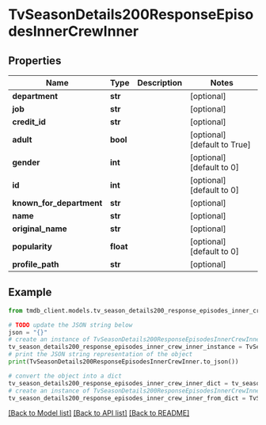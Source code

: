 # TvSeasonDetails200ResponseEpisodesInnerCrewInner


## Properties

Name | Type | Description | Notes
------------ | ------------- | ------------- | -------------
**department** | **str** |  | [optional] 
**job** | **str** |  | [optional] 
**credit_id** | **str** |  | [optional] 
**adult** | **bool** |  | [optional] [default to True]
**gender** | **int** |  | [optional] [default to 0]
**id** | **int** |  | [optional] [default to 0]
**known_for_department** | **str** |  | [optional] 
**name** | **str** |  | [optional] 
**original_name** | **str** |  | [optional] 
**popularity** | **float** |  | [optional] [default to 0]
**profile_path** | **str** |  | [optional] 

## Example

```python
from tmdb_client.models.tv_season_details200_response_episodes_inner_crew_inner import TvSeasonDetails200ResponseEpisodesInnerCrewInner

# TODO update the JSON string below
json = "{}"
# create an instance of TvSeasonDetails200ResponseEpisodesInnerCrewInner from a JSON string
tv_season_details200_response_episodes_inner_crew_inner_instance = TvSeasonDetails200ResponseEpisodesInnerCrewInner.from_json(json)
# print the JSON string representation of the object
print(TvSeasonDetails200ResponseEpisodesInnerCrewInner.to_json())

# convert the object into a dict
tv_season_details200_response_episodes_inner_crew_inner_dict = tv_season_details200_response_episodes_inner_crew_inner_instance.to_dict()
# create an instance of TvSeasonDetails200ResponseEpisodesInnerCrewInner from a dict
tv_season_details200_response_episodes_inner_crew_inner_from_dict = TvSeasonDetails200ResponseEpisodesInnerCrewInner.from_dict(tv_season_details200_response_episodes_inner_crew_inner_dict)
```
[[Back to Model list]](../README.md#documentation-for-models) [[Back to API list]](../README.md#documentation-for-api-endpoints) [[Back to README]](../README.md)


